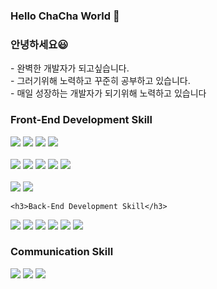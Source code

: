 ### Hello ChaCha World 👋

<h3>안녕하세요😃</h3>
- 완벽한 개발자가 되고싶습니다.
<br>
- 그러기위해 노력하고 꾸준히 공부하고 있습니다.
<br>
- 매일 성장하는 개발자가 되기위해 노력하고 있습니다

<h3>Front-End Development Skill</h3>
<div align=left>
 <img src="https://img.shields.io/badge/HTML5-E34F26?style=flat-square&logo=html5&logoColor=white"/> 
  <img src="https://img.shields.io/badge/CSS3-1572B6?style=flat-square&logo=css3&logoColor=white"/>
  <img src="https://img.shields.io/badge/JavaScript-F7DF1E?style=flat-square&logo=javascript&logoColor=black"/>
  <img src="https://img.shields.io/badge/TypeScript-007ACC?style=flat-square&logo=typescript&logoColor=white"/> 
<br></br>
<img src="https://img.shields.io/badge/React-61DAFB?style=flat-square&logo=React&logoColor=black"/> 
<img src="https://img.shields.io/badge/React Native-61DAFB?style=flat-square&logo=React&logoColor=black"/> 
  <img src="https://img.shields.io/badge/Recoil-66D7D1?style=flat-square&logo=react&logoColor=white"/> 
<img src="https://img.shields.io/badge/React_Query-00BFFF?style=flat-square&logo=react-query&logoColor=white"/>
<img src="https://img.shields.io/badge/MobX-FF9955?style=flat-square&logo=mobx&logoColor=white"/>
<br></br>
<img src="https://img.shields.io/badge/Next.js-000000?style=flat-square&logo=next.js&logoColor=white"/>
<img src="https://img.shields.io/badge/jQuery-0769AD?style=flat-square&logo=jQuery&logoColor=white"/>


    <h3>Back-End Development Skill</h3>
<img src="https://img.shields.io/badge/MongoDB-47A248?style=flat-square&logo=mongodb&logoColor=white"/>
<img src="https://img.shields.io/badge/JSON-000000?style=flat-square&logo=json&logoColor=white"/>
<img src="https://img.shields.io/badge/Firebase-FFCA28?style=flat-square&logo=firebase&logoColor=black"/>
<img src="https://img.shields.io/badge/Puppeteer-40B5A4?style=flat-square&logo=puppeteer&logoColor=white"/> 
<img src="https://img.shields.io/badge/AWS_S3-569A31?style=flat-square&logo=amazon-aws&logoColor=white"/>
<img src="https://img.shields.io/badge/AWS-Lightsail-000000?style=flat-square&logo=amazon-aws&logoColor=white"/> 
    <h3>Communication Skill</h3>
<img src="https://img.shields.io/badge/GitHub-100000?style=flat-square&logo=github&logoColor=white"/>
<img src="https://img.shields.io/badge/Velog-20c997?style=flat-square&logo=velog&logoColor=white"/>
  <img src="https://img.shields.io/badge/Notion-000000?style=flat-square&logo=notion&logoColor=white"/>
</div>
